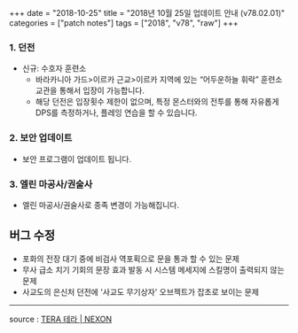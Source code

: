 +++
date = "2018-10-25"
title = "2018년 10월 25일 업데이트 안내 (v78.02.01)"
categories = ["patch notes"]
tags = ["2018", "v78", "raw"]
+++

### 1. 던전
- 신규: 수호자 훈련소
  - 바라카니아 가드>이르카 근교>이르카 지역에 있는 “어두운하늘 휘락” 훈련소 교관을 통해서 입장이 가능합니다.
  - 해당 던전은 입장횟수 제한이 없으며, 특정 몬스터와의 전투를 통해 자유롭게 DPS를 측정하거나, 플레잉 연습을 할 수 있습니다.

### 2. 보안 업데이트
- 보안 프로그램이 업데이트 됩니다.

### 3. 엘린 마공사/권술사
- 엘린 마공사/권술사로 종족 변경이 가능해집니다.

## 버그 수정

- 포화의 전장 대기 중에 비검사 역포획으로 문을 통과 할 수 있는 문제
- 무사 급소 치기 기회의 문장 효과 발동 시 시스템 메세지에 스킬명이 출력되지 않는 문제
- 사교도의 은신처 던전에 '사교도 무기상자' 오브젝트가 잡초로 보이는 문제

----

source : [TERA 테라 | NEXON](http://tera.nexon.com/news/update/view.aspx?n4articlesn=361)
